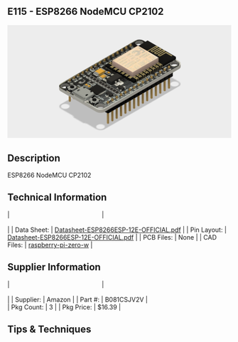 ## E115 - ESP8266 NodeMCU CP2102

![image](CAD/E115%20-%20wifi-esp8266/ESP8266%20v7.png)

## Description    

ESP8266 NodeMCU CP2102

## Technical Information

| <img height=1 width=200/> | <img height=1 width=500/> |
| Data Sheet: | [Datasheet-ESP8266ESP-12E-OFFICIAL.pdf](https://www.etechnophiles.com/wp-content/uploads/2021/11/Datasheet-ESP8266ESP-12E-OFFICIAL.pdf) |
| Pin Layout: | [Datasheet-ESP8266ESP-12E-OFFICIAL.pdf](https://www.etechnophiles.com/wp-content/uploads/2021/11/Datasheet-ESP8266ESP-12E-OFFICIAL.pdf) |
| PCB Files: | None |
| CAD Files: | [raspberry-pi-zero-w](https://github.com/lciscon/IPL-Microlab/tree/main/Components/Elec/CAD/E115%20-%20wifi-esp8266) |

## Supplier Information

| <img height=1 width=200/> | <img height=1 width=500/> |
| Supplier: | Amazon |
| Part #: | B081CSJV2V |         
| Pkg Count: | 3 |
| Pkg Price: | $16.39 |

## Tips & Techniques


